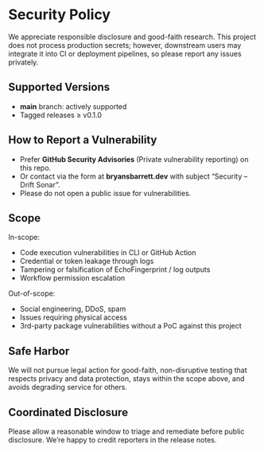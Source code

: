 ﻿# Security Policy

We appreciate responsible disclosure and good-faith research. This project does
not process production secrets; however, downstream users may integrate it into
CI or deployment pipelines, so please report any issues privately.

## Supported Versions
- **main** branch: actively supported
- Tagged releases ≥ v0.1.0

## How to Report a Vulnerability
- Prefer **GitHub Security Advisories** (Private vulnerability reporting) on this repo.
- Or contact via the form at **bryansbarrett.dev** with subject “Security – Drift Sonar”.
- Please do not open a public issue for vulnerabilities.

## Scope
In-scope:
- Code execution vulnerabilities in CLI or GitHub Action
- Credential or token leakage through logs
- Tampering or falsification of EchoFingerprint / log outputs
- Workflow permission escalation

Out-of-scope:
- Social engineering, DDoS, spam
- Issues requiring physical access
- 3rd-party package vulnerabilities without a PoC against this project

## Safe Harbor
We will not pursue legal action for good-faith, non-disruptive testing that
respects privacy and data protection, stays within the scope above, and avoids
degrading service for others.

## Coordinated Disclosure
Please allow a reasonable window to triage and remediate before public
disclosure. We’re happy to credit reporters in the release notes.
